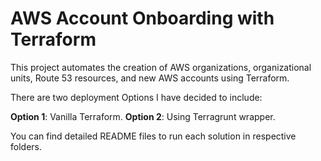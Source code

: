 # AWS Account Onboarding with Terraform

This project automates the creation of AWS organizations, organizational units, Route 53 resources, and new AWS accounts using Terraform.

There are two deployment Options I have decided to include:

**Option 1**: Vanilla Terraform.
**Option 2**: Using Terragrunt wrapper.

You can find detailed README files to run each solution in respective folders.